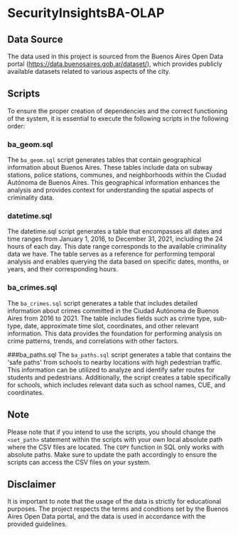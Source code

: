 # SecurityInsightsBA-OLAP

## Data Source
The data used in this project is sourced from the Buenos Aires Open Data portal (https://data.buenosaires.gob.ar/dataset/), which provides publicly available datasets related to various aspects of the city.

## Scripts
To ensure the proper creation of dependencies and the correct functioning of the system, it is essential to execute the following scripts in the following order:

### ba_geom.sql
The `ba_geom.sql` script generates tables that contain geographical information about Buenos Aires. These tables include data on subway stations, police stations, communes, and neighborhoods within the Ciudad Autónoma de Buenos Aires. This geographical information enhances the analysis and provides context for understanding the spatial aspects of criminality data.

### datetime.sql
The datetime.sql script generates a table that encompasses all dates and time ranges from January 1, 2016, to December 31, 2021, including the 24 hours of each day. This date range corresponds to the available criminality data we have. The table serves as a reference for performing temporal analysis and enables querying the data based on specific dates, months, or years, and their corresponding hours.

### ba_crimes.sql
The `ba_crimes.sql` script generates a table that includes detailed information about crimes committed in the Ciudad Autónoma de Buenos Aires from 2016 to 2021. The table includes fields such as crime type, sub-type, date, approximate time slot, coordinates, and other relevant information. This data provides the foundation for performing analysis on crime patterns, trends, and correlations with other factors.

###ba_paths.sql
The `ba_paths.sql` script generates a table that contains the 'safe paths' from schools to nearby locations with high pedestrian traffic. This information can be utilized to analyze and identify safer routes for students and pedestrians. Additionally, the script creates a table specifically for schools, which includes relevant data such as school names, CUE, and coordinates.

## Note
Please note that if you intend to use the scripts, you should change the `<set_path>` statement within the scripts with your own local absolute path where the CSV files are located. The `COPY` function in SQL only works with absolute paths. Make sure to update the path accordingly to ensure the scripts can access the CSV files on your system.

## Disclaimer
It is important to note that the usage of the data is strictly for educational purposes. The project respects the terms and conditions set by the Buenos Aires Open Data portal, and the data is used in accordance with the provided guidelines.